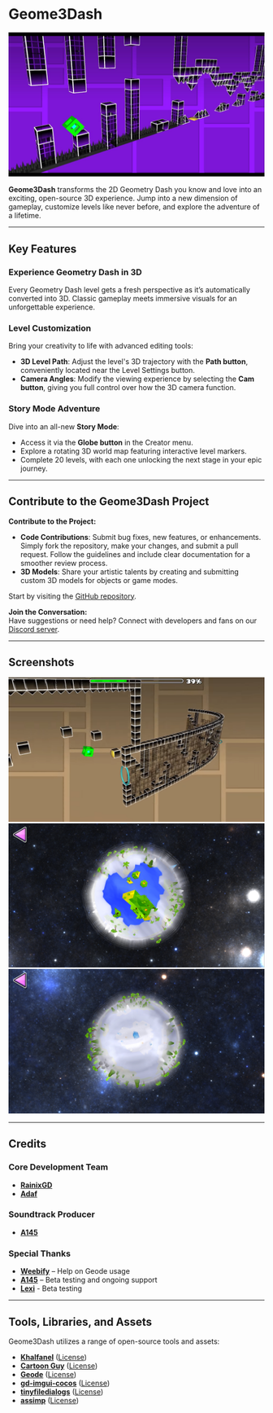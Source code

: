# Geome3Dash

![gp1](screenshots/gp1.jpg)

**Geome3Dash** transforms the 2D Geometry Dash you know and love into an exciting, open-source 3D experience. Jump into a new dimension of gameplay, customize levels like never before, and explore the adventure of a lifetime.  

---

## Key Features  

### Experience Geometry Dash in 3D  
Every Geometry Dash level gets a fresh perspective as it’s automatically converted into 3D. Classic gameplay meets immersive visuals for an unforgettable experience.  

### Level Customization  
Bring your creativity to life with advanced editing tools:  
- **3D Level Path**: Adjust the level's 3D trajectory with the **Path button**, conveniently located near the Level Settings button.  
- **Camera Angles**: Modify the viewing experience by selecting the **Cam button**, giving you full control over how the 3D camera function.  

### Story Mode Adventure  
Dive into an all-new **Story Mode**:  
- Access it via the **Globe button** in the Creator menu.  
- Explore a rotating 3D world map featuring interactive level markers.  
- Complete 20 levels, with each one unlocking the next stage in your epic journey.  

---

## Contribute to the Geome3Dash Project

**Contribute to the Project:**  
- **Code Contributions**: Submit bug fixes, new features, or enhancements. Simply fork the repository, make your changes, and submit a pull request. Follow the guidelines and include clear documentation for a smoother review process.  
- **3D Models**: Share your artistic talents by creating and submitting custom 3D models for objects or game modes.  

Start by visiting the [GitHub repository](https://github.com/adafcaefc/Geome3Dash/).  

**Join the Conversation:**  
Have suggestions or need help? Connect with developers and fans on our [Discord server](https://discord.gg/CAVBVgMnSD).  

---

## Screenshots

![gp2](screenshots/gp2.png)
![world1](screenshots/world1.png)
![world2](screenshots/world2.png)

---

## Credits  

### Core Development Team  
- **[RainixGD](https://www.youtube.com/@rainixgd)**  
- **[Adaf](https://www.youtube.com/@adaf3003)**  

### Soundtrack Producer
- **[A145](https://www.youtube.com/@A145)**  

### Special Thanks  
- **[Weebify](https://www.youtube.com/channel/UCAE-cJ-exfnSlq0Ddkd985g)** – Help on Geode usage  
- **[A145](https://www.youtube.com/@A145)** – Beta testing and ongoing support  
- **[Lexi](https://github.com/KontrollFreek)** - Beta testing

---

## Tools, Libraries, and Assets  

Geome3Dash utilizes a range of open-source tools and assets:  

- **[Khalfanel](https://sketchfab.com/Khalfan_el)** ([License](https://creativecommons.org/licenses/by/4.0/))  
- **[Cartoon Guy](https://sketchfab.com/1003224735)** ([License](https://creativecommons.org/licenses/by/4.0/))  
- **[Geode](https://github.com/orgs/geode-sdk/people)** ([License](https://github.com/geode-sdk/geode/blob/main/LICENSE.txt))  
- **[gd-imgui-cocos](https://github.com/matcool/gd-imgui-cocos/tree/geode)** ([License](https://github.com/matcool/gd-imgui-cocos/blob/geode/LICENSE))  
- **[tinyfiledialogs](https://sourceforge.net/projects/tinyfiledialogs)** ([License](https://sourceforge.net/projects/tinyfiledialogs/files/README.txt/download))  
- **[assimp](https://github.com/assimp/assimp)** ([License](https://github.com/assimp/assimp/blob/master/LICENSE))  
